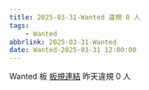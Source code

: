 ```yaml
---
title: 2025-03-31-Wanted 違規 0 人
tags:
    - Wanted
abbrlink: 2025-03-31-Wanted
date: Wanted-2025-03-31 12:00:00
---
```

Wanted 板 [板規連結](https://www.ptt.cc/bbs/Wanted/M.1608829773.A.D3B.html)
昨天違規 0 人
